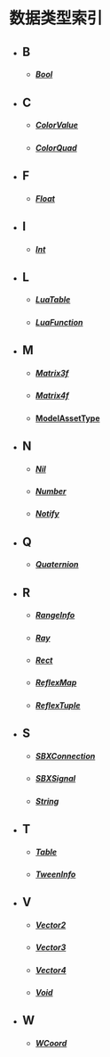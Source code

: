 # 数据类型索引

- ## B
    - ##### [Bool](/Api/DataType/Bool.md)

- ## C
    - ##### [ColorValue](/Api/DataType/ColorValue.md)
    - ##### [ColorQuad](/Api/DataType/ColorQuad.md)

- ## F
    - ##### [Float](/Api/DataType/Number.md)

- ## I
    - ##### [Int](/Api/DataType/Number.md)

- ## L
    - ##### [LuaTable](/Api/DataType/LuaTable.md)
    - ##### [LuaFunction](/Api/DataType/LuaFunction.md)
    
- ## M
    - ##### [Matrix3f](/Api/DataType/Matrix3f.md)
    - ##### [Matrix4f](/Api/DataType/Matrix4f.md)
    - **[ModelAssetType](/Api/DataType/ModelAssetType.md)**
    
- ## N
    - ##### [Nil](/Api/DataType/Nil.md)
    - ##### [Number](/Api/DataType/Number.md)
    - ##### [Notify](/Api/DataType/Notify.md)

- ## Q
    - ##### [Quaternion](/Api/DataType/Quaternion.md)

- ## R
    - ##### [RangeInfo](/Api/DataType/RangeInfo.md)
    - ##### [Ray](/Api/DataType/Ray.md)
    - ##### [Rect](/Api/DataType/Rect.md)
    - ##### [ReflexMap](/Api/DataType/ReflexMap.md)
    - ##### [ReflexTuple](/Api/DataType/ReflexTuple.md)

- ## S
    - ##### [SBXConnection](/Api/DataType/SBXConnection.md)
    - ##### [SBXSignal](/Api/DataType/SBXSignal.md)
    - ##### [String](/Api/DataType/String.md)

- ## T
    - ##### [Table](/Api/DataType/Table.md)
    
    - ##### [TweenInfo](/Api/DataType/TweenInfo.md)
    
- ## V
    - ##### [Vector2](/Api/DataType/Vector2.md)
    - ##### [Vector3](/Api/DataType/Vector3.md)
    - ##### [Vector4](/Api/DataType/Vector4.md)
    - ##### [Void](/Api/DataType/Void.md)

- ## W
    - ##### [WCoord](/Api/DataType/WCoord.md)

